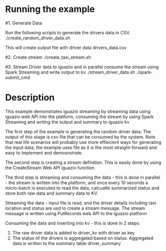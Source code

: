Running the example
===================
#1. Generate Data 

Run the following scripts to generate the drivers data in CSV.
./create_random_driver_data.sh

This will create output file with driver data
drivers_data.csv

#2. Create stream
./create_taxi_stream.sh

#3. Stream Driver data to iguazio and in parallel consume the stream using Spark Streaming and write output to kv
./stream_driver_data.sh
./spark-submit_cmd

Description
===========
This example demonstrates iguazio streaming by streaming data using iguazio web API into the platform, consuming the stream by using Spark Streaming and writing the output and summary to iguazio kv

The first step of the example is generating the random driver data. The output of this stage is csv file that can be consumed by the system. Note that real life scenarios will probably use more effiecient ways for generating the input data, the example uses file as it is the most straight-forward and easy to implement and demosnstrate.

The second step is creating a stream definition. This is easily done by using the CreateStream Web API iguazio function.

The third step is streaming and consuming the data - this is done in parallel - the stream is written into the platform, and once every 10 seconds a micro-batch is executed to read the data, calcualte summarized status and store both raw data and summary data to KV.

Streaming the data -  input file is read, and the driver details including taxi location and status are usd to create a stream message. The stream message is written using PutRecords web API to the iguazio platform

Consuming the data and inserting into kv - this is done in 2 steps:
1. The raw driver data is added to driver_kv with driver as key
2. The status of the drivers is aggregated based on status. Aggregated data is written to the summary table driver_summary

